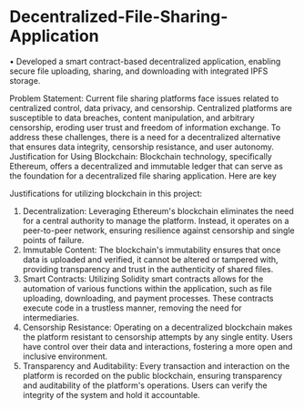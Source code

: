 # Decentralized-File-Sharing-Application
• Developed a smart contract-based decentralized application, enabling secure file uploading, sharing, and
downloading with integrated IPFS storage.

Problem Statement:
Current file sharing platforms face issues related to centralized control, data privacy, and
censorship. Centralized platforms are susceptible to data breaches, content manipulation,
and arbitrary censorship, eroding user trust and freedom of information exchange. To
address these challenges, there is a need for a decentralized alternative that ensures data
integrity, censorship resistance, and user autonomy.
Justification for Using Blockchain:
Blockchain technology, specifically Ethereum, offers a decentralized and immutable ledger
that can serve as the foundation for a decentralized file sharing application. Here are key

Justifications for utilizing blockchain in this project:
1. Decentralization: Leveraging Ethereum's blockchain eliminates the need for a central
authority to manage the platform. Instead, it operates on a peer-to-peer network, ensuring
resilience against censorship and single points of failure.
2. Immutable Content: The blockchain's immutability ensures that once data is uploaded and
verified, it cannot be altered or tampered with, providing transparency and trust in the
authenticity of shared files.
3. Smart Contracts: Utilizing Solidity smart contracts allows for the automation of various
functions within the application, such as file uploading, downloading, and payment
processes. These contracts execute code in a trustless manner, removing the need for
intermediaries.
4. Censorship Resistance: Operating on a decentralized blockchain makes the platform
resistant to censorship attempts by any single entity. Users have control over their data and
interactions, fostering a more open and inclusive environment.
5. Transparency and Auditability: Every transaction and interaction on the platform is
recorded on the public blockchain, ensuring transparency and auditability of the platform's
operations. Users can verify the integrity of the system and hold it accountable.
